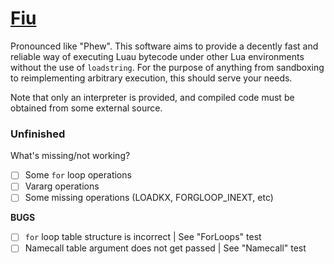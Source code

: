 # [Fiu](https://github.com/TheGreatSageEqualToHeaven/Fiu/blob/main/Source.lua)

Pronounced like "Phew". This software aims to provide a decently fast and reliable way of executing Luau bytecode under other Lua environments without the use of `loadstring`. For the purpose of anything from sandboxing to reimplementing arbitrary execution, this should serve your needs.

Note that only an interpreter is provided, and compiled code must be obtained from some external source.

### Unfinished

What's missing/not working?
- [ ] Some `for` loop operations
- [ ] Vararg operations
- [ ] Some missing operations (LOADKX, FORGLOOP_INEXT, etc)

**BUGS**
- [ ] `for` loop table structure is incorrect | See "ForLoops" test
- [ ] Namecall table argument does not get passed | See "Namecall" test
